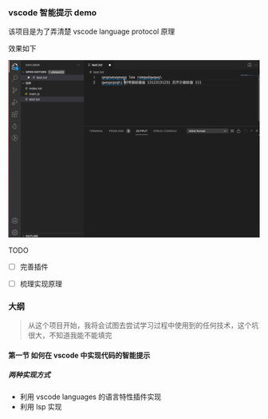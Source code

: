 ### vscode 智能提示 demo

该项目是为了弄清楚 vscode language protocol 原理

效果如下

![demo.gif](assets/vscode-lsp.gif)

TODO

- [ ] 完善插件
- [ ] 梳理实现原理


### 大纲

> 从这个项目开始，我将会试图去尝试学习过程中使用到的任何技术，这个坑很大，不知道我能不能填完

#### 第一节 如何在 vscode 中实现代码的智能提示

##### 两种实现方式

- 利用 vscode languages 的语言特性插件实现
- 利用 lsp 实现

